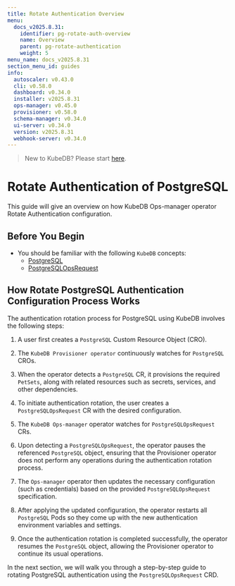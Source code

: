 ```yaml
---
title: Rotate Authentication Overview
menu:
  docs_v2025.8.31:
    identifier: pg-rotate-auth-overview
    name: Overview
    parent: pg-rotate-authentication
    weight: 5
menu_name: docs_v2025.8.31
section_menu_id: guides
info:
  autoscaler: v0.43.0
  cli: v0.58.0
  dashboard: v0.34.0
  installer: v2025.8.31
  ops-manager: v0.45.0
  provisioner: v0.58.0
  schema-manager: v0.34.0
  ui-server: v0.34.0
  version: v2025.8.31
  webhook-server: v0.34.0
---
```


> New to KubeDB? Please start [here](/docs/v2025.8.31/README).

# Rotate Authentication of PostgreSQL

This guide will give an overview on how KubeDB Ops-manager operator Rotate Authentication configuration.

## Before You Begin

- You should be familiar with the following `KubeDB` concepts:
    - [PostgreSQL](/docs/v2025.8.31/guides/postgres/concepts/postgres)
    - [PostgreSQLOpsRequest](/docs/v2025.8.31/guides/postgres/concepts/opsrequest)

## How Rotate PostgreSQL Authentication Configuration Process Works

[//]: # (The following diagram shows how KubeDB Ops-manager operator Rotate Authentication of a `PostgreSQL`. Open the image in a new tab to see the enlarged version.)

[//]: # ()
[//]: # (<figure align="center">)

[//]: # (  <img alt="Rotate Authentication process of PostgreSQL" src="/docs/v2025.8.31/images/day-2-operation/PostgreSQL/kf-rotate-auth.svg">)

[//]: # (<figcaption align="center">Fig: Rotate Auth process of PostgreSQL</figcaption>)

[//]: # (</figure>)

The authentication rotation process for PostgreSQL using KubeDB involves the following steps:

1. A user first creates a `PostgreSQL` Custom Resource Object (CRO).

2. The `KubeDB Provisioner operator` continuously watches for `PostgreSQL` CROs.

3. When the operator detects a `PostgreSQL` CR, it provisions the required `PetSets`, along with related resources such as secrets, services, and other dependencies.

4. To initiate authentication rotation, the user creates a `PostgreSQLOpsRequest` CR with the desired configuration.

5. The `KubeDB Ops-manager` operator watches for `PostgreSQLOpsRequest` CRs.

6. Upon detecting a `PostgreSQLOpsRequest`, the operator pauses the referenced `PostgreSQL` object, ensuring that the Provisioner
   operator does not perform any operations during the authentication rotation process.

7. The `Ops-manager` operator then updates the necessary configuration (such as credentials) based on the provided `PostgreSQLOpsRequest` specification.

8. After applying the updated configuration, the operator restarts all `PostgreSQL` Pods so they come up with the new authentication environment variables and settings.

9. Once the authentication rotation is completed successfully, the operator resumes the `PostgreSQL` object, allowing the Provisioner operator to continue its usual operations.

In the next section, we will walk you through a step-by-step guide to rotating PostgreSQL authentication using the `PostgreSQLOpsRequest` CRD.
